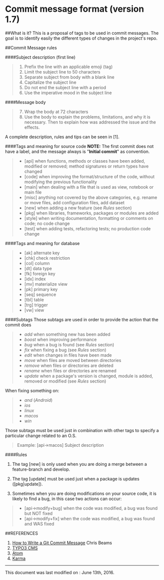 Commit message format (version 1.7)
===================

##What is it?
This is a proposal of tags to be used in commit messages. The goal is to identify easily the different types of changes in the project's repo.

##Commit Message rules

####Subject description (first line)
>1. Prefix the line with an applicable emoji (tag)
>2. Limit the subject line to 50 characters
>3. Separate subject from body with a blank line
>4. Capitalize the subject line
>5. Do not end the subject line with a period
>6. Use the imperative mood in the subject line

####Message body
>7. Wrap the body at 72 characters
>8. Use the body to explain the problems, limitations, and why it is necessary. Then to explain how was addressed the issue and the effects.

A complete description, rules and tips can be seen in [1].

####Tags and meaning for source code
**NOTE:** The first commit does not have a label, and the message always is "**Initial commit**" as convention.

>* [api] when functions, methods or classes have been added, modified or removed; method signatures or return types have changed
>* [code] when improving the format/structure of the code, without modifying the previous functionality
>* [main] when dealing with a file that is used as view, notebook or main file
>* [misc] anything not covered by the above categories, e.g. rename or move files, add configuration files, add dataset
>* [new] when adding a new feature (see *Rules* section)
>* [pkg] when libraries, frameworks, packages  or modules are added
>* [style] when writing documentation, formatting or comments on code; no code change
>* [test] when adding tests, refactoring tests; no production code change



####Tags and meaning for database

>* [ak] alternate key
>* [chk] check restriction
>* [col] column
>* [dt] data type
>* [fk] foreign key
>* [idx] index
>* [mv] materialize view
>* [pk] primary key
>* [seq] sequence
>* [tbl] table
>* [trg] trigger
>* [vw] view

####Subtags
Those subtags are used in order to provide the action that the commit does
>* *add* when something new has been added
>* *boost* when improving performance
>* *bug* when a bug is found (see *Rules* section)
>* *fix* when fixing a bug (see *Rules* section)
>* *edit* when changes in files have been made
>* *move* when files are moved between directories
>* *remove* when files or directories are deleted
>* *rename* when files or directories are renamed
>* *update* when a package's version is changed, module is added, removed or modified (see *Rules* section)


When fixing something on:
>* *and* (*Android*)
>* *ios*
>* *linux*
>* *macos*
>* *win*


Those subtags must be used just in combination with other tags to specify a particular change related to an O.S.
>Example:
>  [api->macos] Subject description

####Rules
1. The tag [new] is only used when you are doing a merge between a feature-branch and develop.

2. The tag [update] must be used just when a package is updates ([pkg|update]).

3. Sometimes when you are doing modifications on your source code, it is likely to find a bug, in this case two actions can occur:

>+ [api->modify+bug] when the code was modified, a bug was found but NOT fixed
>+ [api->modify+fix] when the code was modified, a bug was found and WAS fixed

##REFERENCES

1. [How to Write a Git Commit Message](http://chris.beams.io/posts/git-commit/#why-not-how) Chris Beams
2. [TYPO3 CMS](http://wiki.typo3.org/CommitMessage_Format_(Git))
3. [Atom](https://atom.io/docs/v0.186.0/contributing)
4. [Karma](http://karma-runner.github.io/0.8/dev/git-commit-msg.html)

-------------
This document was last modified on : June 13th, 2016.
